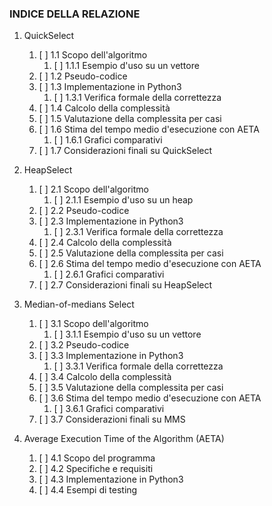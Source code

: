 ### INDICE DELLA RELAZIONE

1. QuickSelect
    1. [ ] 1.1 Scopo dell'algoritmo
        1. [ ] 1.1.1 Esempio d'uso su un vettore
    2. [ ] 1.2 Pseudo-codice
    3. [ ] 1.3 Implementazione in Python3
        1. [ ] 1.3.1 Verifica formale della correttezza
    4. [ ] 1.4 Calcolo della complessità
    5. [ ] 1.5 Valutazione della complessita per casi
    6. [ ] 1.6 Stima del tempo medio d'esecuzione con AETA
        1. [ ] 1.6.1 Grafici comparativi
    7. [ ] 1.7 Considerazioni finali su QuickSelect

2. HeapSelect
    1. [ ] 2.1 Scopo dell'algoritmo
        1. [ ] 2.1.1 Esempio d'uso su un heap
    2. [ ] 2.2 Pseudo-codice
    3. [ ] 2.3 Implementazione in Python3
        1. [ ] 2.3.1 Verifica formale della correttezza
    4. [ ] 2.4 Calcolo della complessità
    5. [ ] 2.5 Valutazione della complessita per casi
    6. [ ] 2.6 Stima del tempo medio d'esecuzione con AETA
        1. [ ] 2.6.1 Grafici comparativi
    7. [ ] 2.7 Considerazioni finali su HeapSelect

3. Median-of-medians Select
    1. [ ] 3.1 Scopo dell'algoritmo
        1. [ ] 3.1.1 Esempio d'uso su un vettore
    2. [ ] 3.2 Pseudo-codice
    3. [ ] 3.3 Implementazione in Python3
        1. [ ] 3.3.1 Verifica formale della correttezza
    4. [ ] 3.4 Calcolo della complessità
    5. [ ] 3.5 Valutazione della complessita per casi
    6. [ ] 3.6 Stima del tempo medio d'esecuzione con AETA
        1. [ ] 3.6.1 Grafici comparativi
    7. [ ] 3.7 Considerazioni finali su MMS
    
4. Average Execution Time of the Algorithm (AETA)
    1. [ ] 4.1 Scopo del programma
    2. [ ] 4.2 Specifiche e requisiti
    3. [ ] 4.3 Implementazione in Python3
    4. [ ] 4.4 Esempi di testing

